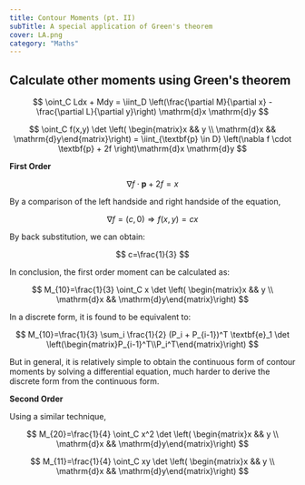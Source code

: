 ```yaml
---
title: Contour Moments (pt. II)
subTitle: A special application of Green's theorem
cover: LA.png
category: "Maths"
---
```


## Calculate other moments using Green's theorem

$$
\oint_C Ldx + Mdy = \iint_D \left(\frac{\partial M}{\partial x} -\frac{\partial L}{\partial y}\right) \mathrm{d}x \mathrm{d}y
$$

$$
\oint_C f(x,y) \det \left( \begin{matrix}x && y \\ \mathrm{d}x && \mathrm{d}y\end{matrix}\right) = \iint_{\textbf{p} \in D} \left(\nabla f \cdot \textbf{p} + 2f \right)\mathrm{d}x \mathrm{d}y
$$

**First Order**

$$
\nabla f \cdot \textbf{p} + 2f = x
$$

By a comparison of the left handside and right handside of the equation,

$$
\nabla f = (c, 0) \Rightarrow f(x,y)=cx
$$

By back substitution, we can obtain:

$$
c=\frac{1}{3}
$$

In conclusion, the first order moment can be calculated as:

$$
M_{10}=\frac{1}{3} \oint_C x \det \left( \begin{matrix}x && y \\ \mathrm{d}x && \mathrm{d}y\end{matrix}\right)
$$

In a discrete form, it is found to be equivalent to:

$$
M_{10}=\frac{1}{3} \sum_i \frac{1}{2} (P_i + P_{i-1})^T \textbf{e}_1 \det \left(\begin{matrix}P_{i-1}^T\\P_i^T\end{matrix}\right)
$$

But in general, it is relatively simple to obtain the continuous form of contour moments by solving a differential equation, much harder to derive the discrete form from the continuous form.

**Second Order**

Using a similar technique,

$$
M_{20}=\frac{1}{4} \oint_C x^2 \det \left( \begin{matrix}x && y \\ \mathrm{d}x && \mathrm{d}y\end{matrix}\right)
$$

$$
M_{11}=\frac{1}{4} \oint_C xy \det \left( \begin{matrix}x && y \\ \mathrm{d}x && \mathrm{d}y\end{matrix}\right)
$$